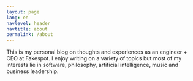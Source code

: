 ```yaml
---
layout: page
lang: en
navlevel: header
navtitle: about
permalink: /about
---
```


This is my personal blog on thoughts and experiences as an engineer + CEO at Fakespot. I enjoy writing on a variety of topics but most of my interests lie in software, philosophy, artificial intelligence, music and business leadership.
